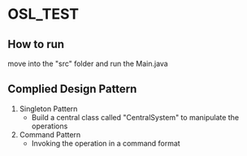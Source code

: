 # OSL_TEST

## How to run
move into the "src" folder and run the Main.java

## Complied Design Pattern
1. Singleton Pattern
    - Build a central class called "CentralSystem" to manipulate the operations
2. Command Pattern
    - Invoking the operation in a command format
    
